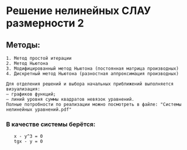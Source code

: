 # Решение нелинейных СЛАУ размерности 2
## Методы:
```
1. Метод простой итерации
2. Метод Ньютона
3. Модифицированный метод Ньютона (постоянная матрица производных)
4. Дискретный метод Ньютона (разностная аппроксимация производных)
```
```
Для отделения решений и выбора начальных приближений выполняется визуализация:
– графиков функций;
– линий уровня суммы квадратов невязок уравнений. 
Полные потробности по реализации можно посмотреть в файле: "Системы нелинейных уравнений.pdf"
```
### В качестве системы берётся:
```
   x - y^3 = 0
   tgx - y = 0
```
